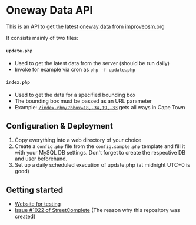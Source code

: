# Oneway Data API

This is an API to get the latest [oneway data](https://dumps.improveosm.org/?prefix=ExistingDumps/OneWays/) from [improveosm.org](https://improveosm.org)

It consists mainly of two files:

#### `update.php`
- Used to get the latest data from the server (should be run daily)
- Invoke for example via cron as `php -f update.php`

#### `index.php`
- Used to get the data for a specified bounding box
- The bounding box must be passed as an URL parameter
- Example: [`/index.php/?bbox=18,-34,19,-33`](https://www.westnordost.de/streetcomplete/oneway-data-api/?bbox=18,-34,19,-33) gets all ways in Cape Town

## Configuration & Deployment

1. Copy everything into a web directory of your choice
2. Create a `config.php` file from the `config.sample.php` template and fill it with your MySQL DB settings. Don't forget to create the respective DB and user beforehand.
3. Set up a daily scheduled execution of update.php (at midnight UTC+0 is good)

## Getting started

* [Website for testing](https://www.westnordost.de/streetcomplete/oneway-data-api/?bbox=18,-34,19,-33)
* [Issue #1022 of StreetComplete](https://github.com/westnordost/StreetComplete/issues/1022) (The reason why this repository was created)
